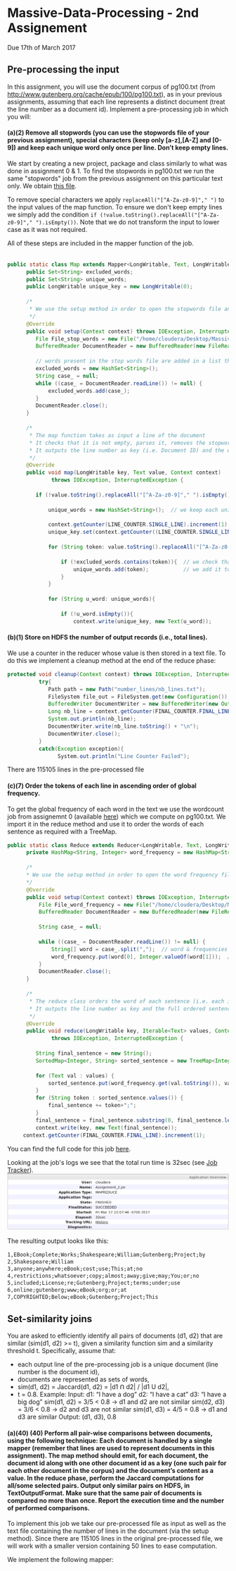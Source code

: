 # Massive-Data-Processing - 2nd Assignement
Due 17th of March 2017

## Pre-processing the input
In this assignment, you will use the document corpus of pg100.txt (from http://www.gutenberg.org/cache/epub/100/pg100.txt), as in your previous assignments, assuming that each line represents a distinct document (treat the line number as a document id). Implement a pre-processing job in which you will:

#### (a)(2) Remove all stopwords (you can use the stopwords file of your previous assignment), special characters (keep only [a-z],[A-Z] and [0-9]) and keep each unique word only once per line. Don’t keep empty lines.

We start by creating a new project, package and class similarly to what was done in assignment 0 & 1.
To find the stopwords in pg100.txt we run the same "stopwords" job from the previous assignment on this particular text only. We obtain [this file](https://github.com/paulvercoustre/Massive-Data-Processing/blob/master/Assignment_2/stopwords/part-r-00000).

To remove special characters we apply `replaceAll("[^A-Za-z0-9]"," ")` to the input values of the map function.
To ensure we don't keep empty lines we simply add the condition `if (!value.toString().replaceAll("[^A-Za-z0-9]"," ").isEmpty())`. Note that we do not transform the input to lower case as it was not required.

All of these steps are included in the mapper function of the job.

```java

public static class Map extends Mapper<LongWritable, Text, LongWritable, Text> {
      public Set<String> excluded_words;
      public Set<String> unique_words;
      public LongWritable unique_key = new LongWritable(0);
      
      /*
       * We use the setup method in order to open the stopwords file and spill its content only once.
       */
      @Override
      public void setup(Context context) throws IOException, InterruptedException {
     	 File File_stop_words = new File("/home/cloudera/Desktop/Massive-Data-Processing/Assignment_2/stop_words.txt");
     	 BufferedReader DocumentReader = new BufferedReader(new FileReader(File_stop_words)); // we use BuffferedReader to read our stop words file.  			 
     	 
     	 // words present in the stop words file are added in a list that cannot contain duplicates
     	 excluded_words = new HashSet<String>(); 
     	 String case_ = null;
     	 while ((case_ = DocumentReader.readLine()) != null) { 
     		 excluded_words.add(case_);     		     	 
     	 }
     	 DocumentReader.close();  
      }
      
      /*
       * The map function takes as input a line of the document
       * It checks that it is not empty, parses it, removes the stopwords and duplicates
       * It outputs the line number as key (i.e. Document ID) and the word as value  
       */
      @Override
      public void map(LongWritable key, Text value, Context context)
              throws IOException, InterruptedException {
    	 
    	 if (!value.toString().replaceAll("[^A-Za-z0-9]"," ").isEmpty()) {  // check it is not an empty line
    		     		 
    		 unique_words = new HashSet<String>();  // we keep each unique word by transforming the sentence in a list with no duplicates
    		 
    		 context.getCounter(LINE_COUNTER.SINGLE_LINE).increment(1);  // since line is not empty we increment our counter
        	 unique_key.set(context.getCounter((LINE_COUNTER.SINGLE_LINE)).getValue());  // we use the line number as the output key: one key = one documentID
    		 
    		 for (String token: value.toString().replaceAll("[^A-Za-z0-9]"," ").split("\\s+")) {
    			 
    			 if (!excluded_words.contains(token)){  // we check that the word is not a stop word
    				 unique_words.add(token);    	    // we add it to a list that cannot contain duplicates			 
    			 }
    		 }
    	 
    		 for (String u_word: unique_words){
    			 
    			 if (!u_word.isEmpty()){
    				 context.write(unique_key, new Text(u_word));
```

#### (b)(1) Store on HDFS the number of output records (i.e., total lines).
We use a counter in the reducer whose value is then stored in a text file. To do this we implement a cleanup method at the end of the reduce phase:
```java
protected void cleanup(Context context) throws IOException, InterruptedException {
    	  try{
    		 Path path = new Path("number_lines/nb_lines.txt");
    		 FileSystem file_out = FileSystem.get(new Configuration());
    		 BufferedWriter DocumentWriter = new BufferedWriter(new OutputStreamWriter(file_out.create(path,true)));
    		 Long nb_line = context.getCounter(FINAL_COUNTER.FINAL_LINE).getValue();
    		 System.out.println(nb_line);
    		 DocumentWriter.write(nb_line.toString() + "\n");
    		 DocumentWriter.close();
    	  }
    	  catch(Exception exception){
	            System.out.println("Line Counter Failed");
```

There are 115105 lines in the pre-processed file

#### (c)(7) Order the tokens of each line in ascending order of global frequency.

To get the global frequency of each word in the text we use the wordcount job from assignemnt 0 (available [here](https://github.com/paulvercoustre/Massive-Data-Processing/blob/master/Assignment_2/src/pre_process/word_frequency.java)) which we compute on pg100.txt.
We import it in the reduce method and use it to order the words of each sentence as required with a TreeMap. 
```java
public static class Reduce extends Reducer<LongWritable, Text, LongWritable, Text> {
	  private HashMap<String, Integer> word_frequency = new HashMap<String,Integer>();  // the words and their frequency is spilled in a dictionary-like data structure
	  
	  /*
	  * We use the setup method in order to open the word frequency file only once and store it in a HashMap.
	  */
	  @Override
	  public void setup(Context context) throws IOException, InterruptedException {
		  File File_word_frequency = new File("/home/cloudera/Desktop/Massive-Data-Processing/Assignment_2/word_frequency.txt");
	      BufferedReader DocumentReader = new BufferedReader(new FileReader(File_word_frequency));	
	       
	      String case_ = null;
	       
	      while ((case_ = DocumentReader.readLine()) != null) {
	    	  String[] word = case_.split(",");  // word & frequencies are comma separated in file 
	    	  word_frequency.put(word[0], Integer.valueOf(word[1]));  // store the word as key and frequency as value
	      }
	   	  DocumentReader.close();	   	  
	  }
	   
	  /*
	   * The reduce class orders the word of each sentence (i.e. each input key) in increasing order of frequency with a TreeMap
	   * It outputs the line number as key and the full ordered sentence as output
	   */ 
      @Override
      public void reduce(LongWritable key, Iterable<Text> values, Context context)
              throws IOException, InterruptedException {
    	 
    	 String final_sentence = new String(); 
    	 SortedMap<Integer, String> sorted_sentence = new TreeMap<Integer, String>();
    	 
         for (Text val : values) {
        	 sorted_sentence.put(word_frequency.get(val.toString()), val.toString());  // (frequency, word) pairs are stored in a "sorted list"         	    
         }
         for (String token : sorted_sentence.values()) {
        	 final_sentence += token+";";        
         }
         final_sentence = final_sentence.substring(0, final_sentence.length()-1);  // get rid of the last semi-colon for next task...
         context.write(key, new Text(final_sentence));
	 context.getCounter(FINAL_COUNTER.FINAL_LINE).increment(1);
```

You can find the full code for this job [here](https://github.com/paulvercoustre/Massive-Data-Processing/blob/master/Assignment_2/src/pre_process/pre_processing.java).

Looking at the job's logs we see that the total run time is 32sec (see [Job Tracker](https://github.com/paulvercoustre/Massive-Data-Processing/blob/master/Assignment_2/img/Screen%20Shot%202017-03-18%20at%2006.09.35.png)).
![Job Tracker](https://github.com/paulvercoustre/Massive-Data-Processing/blob/master/Assignment_2/img/Screen%20Shot%202017-03-18%20at%2006.09.35.png)

The resulting output looks like this:
```
1,EBook;Complete;Works;Shakespeare;William;Gutenberg;Project;by
2,Shakespeare;William
3,anyone;anywhere;eBook;cost;use;This;at;no
4,restrictions;whatsoever;copy;almost;away;give;may;You;or;no
5,included;License;re;Gutenberg;Project;terms;under;use
6,online;gutenberg;www;eBook;org;or;at
7,COPYRIGHTED;Below;eBook;Gutenberg;Project;This
```

## Set-similarity joins

You are asked to efficiently identify all pairs of documents (d1, d2) that are similar (sim(d1, d2) >= t), given a similarity function sim and a similarity threshold t. Specifically, assume that:
- each output line of the pre-processing job is a unique document (line number is the document id),
- documents are represented as sets of words,
- sim(d1, d2) = Jaccard(d1, d2) = |d1 Ո d2| / |d1 U d2|,
- t = 0.8.
Example:
Input: d1: “I have a dog” d2: “I have a cat” d3: “I have a big dog”
sim(d1, d2) = 3/5 < 0.8 -> d1 and d2 are not similar 
sim(d2, d3) = 3/6 < 0.8 -> d2 and d3 are not similar 
sim(d1, d3) = 4/5 = 0.8 -> d1 and d3 are similar
Output: (d1, d3), 0.8

#### (a)(40) (40) Perform all pair-wise comparisons between documents, using the following technique: Each document is handled by a single mapper (remember that lines are used to represent documents in this assignment). The map method should emit, for each document, the document id along with one other document id as a key (one such pair for each other document in the corpus) and the document’s content as a value. In the reduce phase, perform the Jaccard computations for all/some selected pairs. Output only similar pairs on HDFS, in TextOutputFormat. Make sure that the same pair of documents is compared no more than once. Report the execution time and the number of performed comparisons.

To implement this job we take our pre-processed file as input as well as the text file containing the number of lines in the document (via the setup method). Since there are 115105 lines in the original pre-processed file, we will work with a smaller version containing 50 lines to ease computation.

We implement the following mapper:
